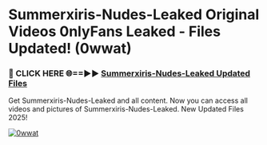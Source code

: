# Summerxiris-Nudes-Leaked Original Videos 0nlyFans Leaked - Files Updated! (0wwat)

<h3>🔴 CLICK HERE 🌐==►► <a href="https://tinyurl.com/4mcuefdz" rel="nofollow">Summerxiris-Nudes-Leaked Updated Files</a></h3>

Get Summerxiris-Nudes-Leaked and all content. Now you can access all videos and pictures of Summerxiris-Nudes-Leaked. New Updated Files 2025!

[![0wwat](https://i.imgur.com/StAQSOY.gif)](https://tinyurl.com/4mcuefdz)
